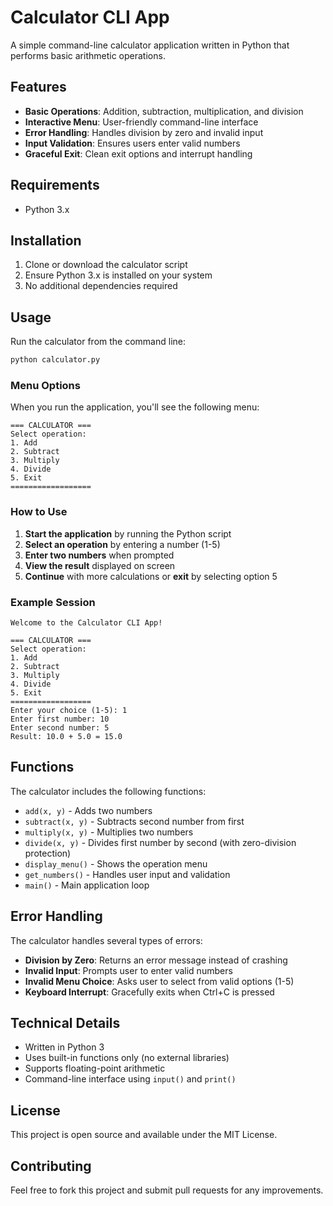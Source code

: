 # Calculator CLI App

A simple command-line calculator application written in Python that performs basic arithmetic operations.

## Features

- **Basic Operations**: Addition, subtraction, multiplication, and division
- **Interactive Menu**: User-friendly command-line interface
- **Error Handling**: Handles division by zero and invalid input
- **Input Validation**: Ensures users enter valid numbers
- **Graceful Exit**: Clean exit options and interrupt handling

## Requirements

- Python 3.x

## Installation

1. Clone or download the calculator script
2. Ensure Python 3.x is installed on your system
3. No additional dependencies required

## Usage

Run the calculator from the command line:

```bash
python calculator.py
```

### Menu Options

When you run the application, you'll see the following menu:

```
=== CALCULATOR ===
Select operation:
1. Add
2. Subtract
3. Multiply
4. Divide
5. Exit
==================
```

### How to Use

1. **Start the application** by running the Python script
2. **Select an operation** by entering a number (1-5)
3. **Enter two numbers** when prompted
4. **View the result** displayed on screen
5. **Continue** with more calculations or **exit** by selecting option 5

### Example Session

```
Welcome to the Calculator CLI App!

=== CALCULATOR ===
Select operation:
1. Add
2. Subtract
3. Multiply
4. Divide
5. Exit
==================
Enter your choice (1-5): 1
Enter first number: 10
Enter second number: 5
Result: 10.0 + 5.0 = 15.0
```

## Functions

The calculator includes the following functions:

- `add(x, y)` - Adds two numbers
- `subtract(x, y)` - Subtracts second number from first
- `multiply(x, y)` - Multiplies two numbers
- `divide(x, y)` - Divides first number by second (with zero-division protection)
- `display_menu()` - Shows the operation menu
- `get_numbers()` - Handles user input and validation
- `main()` - Main application loop

## Error Handling

The calculator handles several types of errors:

- **Division by Zero**: Returns an error message instead of crashing
- **Invalid Input**: Prompts user to enter valid numbers
- **Invalid Menu Choice**: Asks user to select from valid options (1-5)
- **Keyboard Interrupt**: Gracefully exits when Ctrl+C is pressed

## Technical Details

- Written in Python 3
- Uses built-in functions only (no external libraries)
- Supports floating-point arithmetic
- Command-line interface using `input()` and `print()`

## License

This project is open source and available under the MIT License.

## Contributing

Feel free to fork this project and submit pull requests for any improvements.